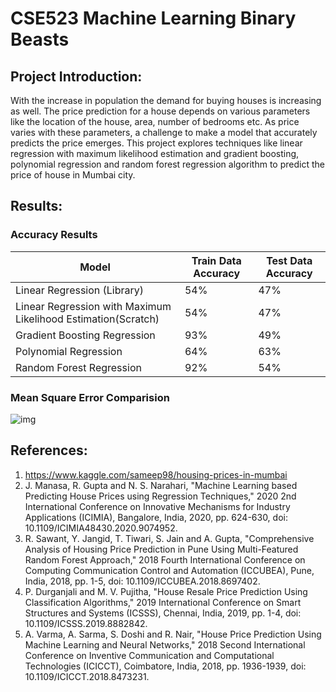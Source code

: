 # CSE523 Machine Learning Binary Beasts

## Project Introduction:
With the increase in population the demand for buying houses is increasing as well. The price prediction for a house depends on various parameters like the location of the house, area, number of bedrooms etc. As price varies with these parameters, a challenge to make a model that accurately predicts the price emerges. This project explores techniques like linear regression with maximum likelihood estimation and gradient boosting, polynomial regression and random forest regression algorithm to predict the price of house in Mumbai city.

## Results:

### Accuracy Results

| Model                                                         | Train Data Accuracy | Test Data Accuracy |
| ------------------------------------------------------------- | ------------------- | ------------------ |
| Linear Regression (Library)                                   | 54%                 | 47%                |     
| Linear Regression with Maximum Likelihood Estimation(Scratch) | 54%                 | 47%                |
| Gradient Boosting Regression                                  | 93%                 | 49%                |
| Polynomial Regression                                         | 64%                 | 63%                |
| Random Forest Regression                                      | 92%                 | 54%                |

### Mean Square Error Comparision

![img](MSE_Result.PNG)

 
## References:
1. https://www.kaggle.com/sameep98/housing-prices-in-mumbai
2. J. Manasa, R. Gupta and N. S. Narahari, "Machine Learning based Predicting House Prices using Regression Techniques," 2020 2nd International Conference on Innovative Mechanisms for Industry Applications (ICIMIA), Bangalore, India, 2020, pp. 624-630, doi: 10.1109/ICIMIA48430.2020.9074952.
3. R. Sawant, Y. Jangid, T. Tiwari, S. Jain and A. Gupta, "Comprehensive Analysis of Housing Price Prediction in Pune Using Multi-Featured Random Forest Approach," 2018 Fourth International Conference on Computing Communication Control and Automation (ICCUBEA), Pune, India, 2018, pp. 1-5, doi: 10.1109/ICCUBEA.2018.8697402.
4. P. Durganjali and M. V. Pujitha, "House Resale Price Prediction Using Classification Algorithms," 2019 International Conference on Smart Structures and Systems (ICSSS), Chennai, India, 2019, pp. 1-4, doi: 10.1109/ICSSS.2019.8882842.
5. A. Varma, A. Sarma, S. Doshi and R. Nair, "House Price Prediction Using Machine Learning and Neural Networks," 2018 Second International Conference on Inventive Communication and Computational Technologies (ICICCT), Coimbatore, India, 2018, pp. 1936-1939, doi: 10.1109/ICICCT.2018.8473231.